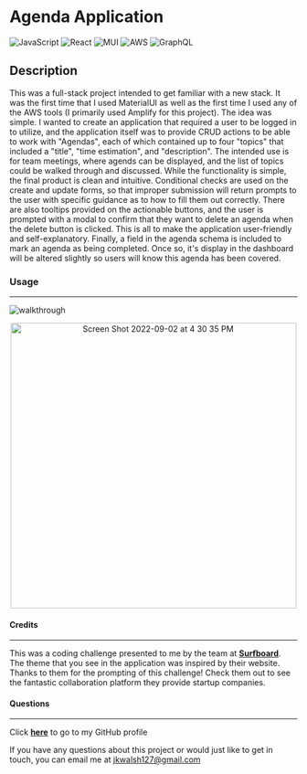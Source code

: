 # Agenda Application

![JavaScript](https://img.shields.io/badge/javascript-%23323330.svg?style=for-the-badge&logo=javascript&logoColor=%23F7DF1E)
![React](https://img.shields.io/badge/react-%2320232a.svg?style=for-the-badge&logo=react&logoColor=%2361DAFB)
![MUI](https://img.shields.io/badge/MUI-%230081CB.svg?style=for-the-badge&logo=mui&logoColor=white)
![AWS](https://img.shields.io/badge/AWS-%23FF9900.svg?style=for-the-badge&logo=amazon-aws&logoColor=white)
![GraphQL](https://img.shields.io/badge/-GraphQL-E10098?style=for-the-badge&logo=graphql&logoColor=white)

## Description
This was a full-stack project intended to get familiar with a new stack. It was the first time that I used MaterialUI as well as the first time I used any of the AWS tools (I primarily used Amplify for this project). The idea was simple. I wanted to create an application that required a user to be logged in to utilize, and the application itself was to provide CRUD actions to be able to work with "Agendas", each of which contained up to four "topics" that included a "title", "time estimation", and "description". The intended use is for team meetings, where agends can be displayed, and the list of topics could be walked through and discussed. While the functionality is simple, the final product is clean and intuitive. Conditional checks are used on the create and update forms, so that improper submission will return prompts to the user with specific guidance as to how to fill them out correctly. There are also tooltips provided on the actionable buttons, and the user is prompted with a modal to confirm that they want to delete an agenda when the delete button is clicked. This is all to make the application user-friendly and self-explanatory. Finally, a field in the agenda schema is included to mark an agenda as being completed. Once so, it's display in the dashboard will be altered slightly so users will know this agenda has been covered. 

### Usage
---

![walkthrough](https://user-images.githubusercontent.com/101354032/182737435-a6899a66-4ad9-4acd-92e4-868c5a005bdd.gif)
<p align="center">
<img width="500" alt="Screen Shot 2022-09-02 at 4 30 35 PM" src="https://user-images.githubusercontent.com/101354032/188246241-2b592698-83ae-4fd6-a4f9-ca017dd78ff2.png">
</p>


#### Credits
---
This was a coding challenge presented to me by the team at <a href="https://www.surfboard.team/" target="_blank">**Surfboard**<a>. The theme that you see in the application was inspired by their website. Thanks to them for the prompting of this challenge! Check them out to see the fantastic collaboration platform they provide startup companies.

#### Questions
---
Click <a href="https://github.com/jkwalsh127" target="_blank">**here**<a> to go to my GitHub profile

If you have any questions about this project or would just like to get in touch, you can email me at <a href="mailto:jkwalsh127@gmail.com" target="_blank">jkwalsh127@gmail.com</a>

